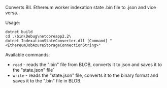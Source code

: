 Converts BIL Ethereum worker indexation state .bin file to .json and vice versa.

Usage:

```
dotnet build
cd .\bin\Debug\netcoreapp2.2\ 
dotnet IndexationStateConverter.dll [Command] "<EthereumJobAzureStorageConnectionString>"
```

Available commands:

- ```read``` - reads the ".bin" file from BLOB, converts it to json and saves it to the "state.json" file`
- ```write``` - reads the "state.json" file, converts it to the binary format and saves it to the ".bin" file in BLOB.